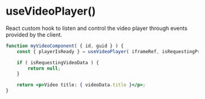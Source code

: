 # useVideoPlayer()

React custom hook to listen and control the video player through events provided by the client.

```jsx
function myVideoComponent( { id, guid } ) {
	const { playerIsReady } = useVideoPlayer( iframeRef, isRequestingPreview );

	if ( isRequestingVideoData ) {
		return null;
	}

	return <p>Video title: { videoData.title }</p>;
}
```
